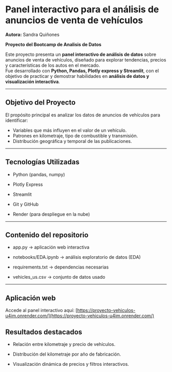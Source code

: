# Panel interactivo para el análisis de anuncios de venta de vehículos
**Autora:** Sandra Quiñones

**Proyecto del Bootcamp de Analisis de Datos**

Este proyecto presenta un **panel interactivo de análisis de datos** sobre anuncios de venta de vehículos, diseñado para explorar tendencias, precios y características de los autos en el mercado.  
Fue desarrollado con **Python, Pandas, Plotly express y Streamlit**, con el objetivo de practicar y demostrar habilidades en **análisis de datos y visualización interactiva**.

---

## Objetivo del Proyecto

El propósito principal es analizar los datos de anuncios de vehículos para identificar:
- Variables que más influyen en el valor de un vehículo.
- Patrones en kilometraje, tipo de combustible y transmisión.
- Distribución geográfica y temporal de las publicaciones.

---

## Tecnologías Utilizadas

- Python (pandas, numpy)

- Plotly Express

- Streamlit

- Git y GitHub

- Render (para despliegue en la nube) 

---

## Contenido del repositorio

- app.py → aplicación web interactiva

- notebooks/EDA.ipynb → análisis exploratorio de datos (EDA)

- requirements.txt → dependencias necesarias

- vehicles_us.csv → conjunto de datos usado

---

## Aplicación web

Accede al panel interactivo aquí: [https://proyecto-vehiculos-u4im.onrender.com/](https://proyecto-vehiculos-u4im.onrender.com/)


## Resultados destacados

- Relación entre kilometraje y precio de vehículos.

- Distribución del kilometraje por año de fabricación.

- Visualización dinámica de precios y filtros interactivos.


